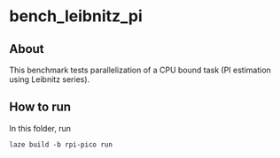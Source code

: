 # bench_leibnitz_pi

## About

This benchmark tests parallelization of a CPU bound task (PI estimation using Leibnitz series).

## How to run

In this folder, run

    laze build -b rpi-pico run
